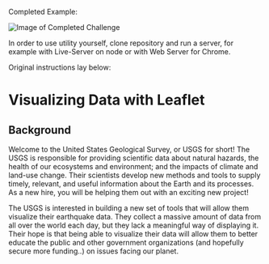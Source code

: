 Completed Example:

![Image of Completed Challenge](https://i.gyazo.com/7243ac3b39a2d2e0de364cf117c1cd12.png)

In order to use utility yourself, clone repository and run a server, for example with Live-Server on node or with Web Server for Chrome.

Original instructions lay below:

# Visualizing Data with Leaflet

## Background


Welcome to the United States Geological Survey, or USGS for short! The USGS is responsible for providing scientific data about natural hazards, the health of our ecosystems and environment; and the impacts of climate and land-use change. Their scientists develop new methods and tools to supply timely, relevant, and useful information about the Earth and its processes. As a new hire, you will be helping them out with an exciting new project!

The USGS is interested in building a new set of tools that will allow them visualize their earthquake data. They collect a massive amount of data from all over the world each day, but they lack a meaningful way of displaying it. Their hope is that being able to visualize their data will allow them to better educate the public and other government organizations (and hopefully secure more funding..) on issues facing our planet.

